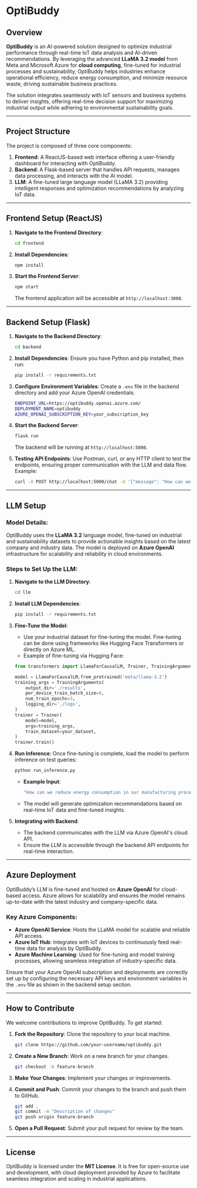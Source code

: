 # **OptiBuddy**

## Overview

**OptiBuddy** is an AI-powered solution designed to optimize industrial performance through real-time IoT data analysis and AI-driven recommendations. By leveraging the advanced **LLaMA 3.2 model** from Meta and Microsoft Azure for **cloud computing**, fine-tuned for industrial processes and sustainability, OptiBuddy helps industries enhance operational efficiency, reduce energy consumption, and minimize resource waste, driving sustainable business practices.

The solution integrates seamlessly with IoT sensors and business systems to deliver insights, offering real-time decision support for maximizing industrial output while adhering to environmental sustainability goals.

---

## **Project Structure**

The project is composed of three core components:

1. **Frontend**: A ReactJS-based web interface offering a user-friendly dashboard for interacting with OptiBuddy.
2. **Backend**: A Flask-based server that handles API requests, manages data processing, and interacts with the AI model.
3. **LLM**: A fine-tuned large language model (LLaMA 3.2) providing intelligent responses and optimization recommendations by analyzing IoT data.

---

## **Frontend Setup (ReactJS)**

1. **Navigate to the Frontend Directory**:
    ```bash
    cd frontend
    ```

2. **Install Dependencies**:
    ```bash
    npm install
    ```

3. **Start the Frontend Server**:
    ```bash
    npm start
    ```

    The frontend application will be accessible at `http://localhost:3000`.

---

## **Backend Setup (Flask)**

1. **Navigate to the Backend Directory**:
    ```bash
    cd backend
    ```

2. **Install Dependencies**:
    Ensure you have Python and pip installed, then run:
    ```bash
    pip install -r requirements.txt
    ```

3. **Configure Environment Variables**:
    Create a `.env` file in the backend directory and add your Azure OpenAI credentials:
    ```bash
    ENDPOINT_URL=https://optibuddy.openai.azure.com/
    DEPLOYMENT_NAME=optibuddy
    AZURE_OPENAI_SUBSCRIPTION_KEY=your_subscription_key
    ```

4. **Start the Backend Server**:
    ```bash
    flask run
    ```

    The backend will be running at `http://localhost:5000`.

5. **Testing API Endpoints**:
    Use Postman, curl, or any HTTP client to test the endpoints, ensuring proper communication with the LLM and data flow. Example:
    ```bash
    curl -X POST http://localhost:5000/chat -d '{"message": "How can we improve our company sustainability to fit the latest trends in terms of reducing greenhouse gases?"}'
    ```

---

## **LLM Setup**

### **Model Details**:
OptiBuddy uses the **LLaMA 3.2** language model, fine-tuned on industrial and sustainability datasets to provide actionable insights based on the latest company and industry data. The model is deployed on **Azure OpenAI** infrastructure for scalability and reliability in cloud environments.

### **Steps to Set Up the LLM**:

1. **Navigate to the LLM Directory**:
    ```bash
    cd llm
    ```

2. **Install LLM Dependencies**:
    ```bash
    pip install -r requirements.txt
    ```

3. **Fine-Tune the Model**:
    - Use your industrial dataset for fine-tuning the model. Fine-tuning can be done using frameworks like Hugging Face Transformers or directly on Azure ML.
    - Example of fine-tuning via Hugging Face:
    ```python
    from transformers import LlamaForCausalLM, Trainer, TrainingArguments

    model = LlamaForCausalLM.from_pretrained('meta/llama-3.2')
    training_args = TrainingArguments(
        output_dir='./results',
        per_device_train_batch_size=8,
        num_train_epochs=3,
        logging_dir='./logs',
    )
    trainer = Trainer(
        model=model,
        args=training_args,
        train_dataset=your_dataset,
    )
    trainer.train()
    ```

4. **Run Inference**:
    Once fine-tuning is complete, load the model to perform inference on test queries:
    ```bash
    python run_inference.py
    ```

    - **Example Input**:
        ```bash
        "How can we reduce energy consumption in our manufacturing process?"
        ```

    - The model will generate optimization recommendations based on real-time IoT data and fine-tuned insights.

5. **Integrating with Backend**:
    - The backend communicates with the LLM via Azure OpenAI's cloud API.
    - Ensure the LLM is accessible through the backend API endpoints for real-time interaction.

---

## **Azure Deployment**

OptiBuddy’s LLM is fine-tuned and hosted on **Azure OpenAI** for cloud-based access. Azure allows for scalability and ensures the model remains up-to-date with the latest industry and company-specific data.

### Key Azure Components:

- **Azure OpenAI Service**: Hosts the LLaMA model for scalable and reliable API access.
- **Azure IoT Hub**: Integrates with IoT devices to continuously feed real-time data for analysis by OptiBuddy.
- **Azure Machine Learning**: Used for fine-tuning and model training processes, allowing seamless integration of industry-specific data.

Ensure that your Azure OpenAI subscription and deployments are correctly set up by configuring the necessary API keys and environment variables in the `.env` file as shown in the backend setup section.

---

## **How to Contribute**

We welcome contributions to improve OptiBuddy. To get started:

1. **Fork the Repository**: Clone the repository to your local machine.
    ```bash
    git clone https://github.com/your-username/optibuddy.git
    ```

2. **Create a New Branch**: Work on a new branch for your changes.
    ```bash
    git checkout -b feature-branch
    ```

3. **Make Your Changes**: Implement your changes or improvements.

4. **Commit and Push**: Commit your changes to the branch and push them to GitHub.
    ```bash
    git add .
    git commit -m "Description of changes"
    git push origin feature-branch
    ```

5. **Open a Pull Request**: Submit your pull request for review by the team.

---

## **License**

OptiBuddy is licensed under the **MIT License**. It is free for open-source use and development, with cloud deployment provided by Azure to facilitate seamless integration and scaling in industrial applications.

